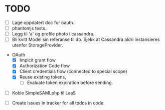 


# TODO

* [ ] Lage oppdatert doc for oauth.
* [ ] phantomjs tests..
* [ ] Legg til 'a' og profile photo i cassandra.
* [ ] Bli kvitt Model sin referanse til db. Sjekk at Cassandra aldri instansieres utenfor StorageProvider.

* OAuth
	* [x] Implcit grant flow
	* [x] Authorization Code flow
	* [x] Client credentials flow (connected to special scope)
	* [x] Reuse existing tokens,
		* [ ] Evaluate token expiration before sending.
* [ ] Koble SimpleSAMLphp til LaaS
* [ ] Create issues in tracker for all todos in code.




